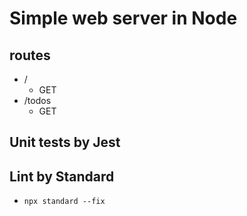 # Simple web server in Node

## routes
- /
  - GET
- /todos
  - GET
## Unit tests by Jest
## Lint by Standard
- `npx standard --fix`
